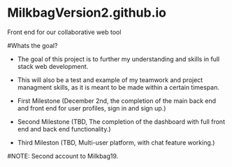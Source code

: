 # MilkbagVersion2.github.io
Front end for our collaborative web tool

#Whats the goal?
- The goal of this project is to further my understanding and skills in full stack web development.

- This will also be a test and example of my teamwork and project managment skills, as it is meant to be made within a certain timespan.  

- First Milestone (December 2nd, the completion of the main back end and front end for user profiles, sign in and sign up.)

- Second Milestone (TBD, The completion of the dashboard with full front end and back end functionality.)

- Third Mileston (TBD, Multi-user platform, with chat feature working.)

#NOTE: Second account to Milkbag19. 
